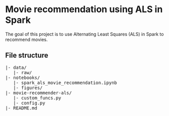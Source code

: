 # Movie recommendation using ALS in Spark

The goal of this project is to use Alternating Least Squares (ALS) in Spark to recommend movies.

## File structure

<pre>
|- data/
   |- raw/
|- notebooks/
   |- spark_als_movie_recommendation.ipynb
   |- figures/
|- movie-recommender-als/
   |- custom_funcs.py
   |- config.py
|- README.md
</pre>